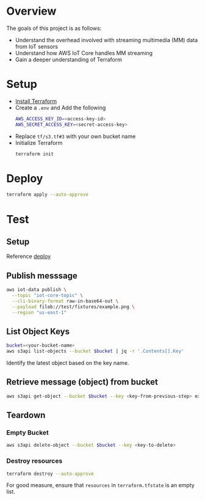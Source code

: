# Overview

The goals of this project is as follows:
- Understand the overhead involved with streaming multimedia (MM) data from IoT sensors
- Understand how AWS IoT Core handles MM streaming
- Gain a deeper understanding of Terraform

# Setup

- [Install Terraform](https://developer.hashicorp.com/terraform/tutorials/aws-get-started/install-cli)
- Create a `.env` and Add the following
  ```bash
  AWS_ACCESS_KEY_ID=<access-key-id>
  AWS_SECRET_ACCESS_KEY=<secret-access-key>
  ```
- Replace `tf/s3.tf#3` with your own bucket name
- Initialize Terraform
  ```bash
  terraform init
  ```

# Deploy

```bash
terraform apply --auto-approve
```

# Test

## Setup

Reference [deploy](#deploy)

## Publish messsage

```bash
aws iot-data publish \
  --topic "iot-core-topic" \
  --cli-binary-format raw-in-base64-out \
  --payload fileb://test/fixtures/example.png \
  --region "us-east-1"
```

## List Object Keys

```bash
bucket=<your-bucket-name>
aws s3api list-objects --bucket $bucket | jq -r '.Contents[].Key'
```
Identify the latest object based on the key name.

## Retrieve message (object) from bucket

```bash
aws s3api get-object --bucket $bucket --key <key-from-previous-step> example.png
```

## Teardown

### Empty Bucket

```bash
aws s3api delete-object --bucket $bucket --key <key-to-delete>
```

### Destroy resources

```bash
terraform destroy --auto-approve
```

For good measure, ensure that `resources` in `terraform.tfstate` is an empty list.
